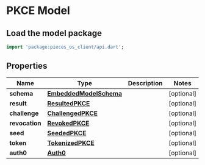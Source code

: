 # PKCE Model

## Load the model package
```dart
import 'package:pieces_os_client/api.dart';
```

## Properties
Name | Type | Description | Notes
------------ | ------------- | ------------- | -------------
**schema** | [**EmbeddedModelSchema**](EmbeddedModelSchema) |  | [optional] 
**result** | [**ResultedPKCE**](ResultedPKCE) |  | [optional] 
**challenge** | [**ChallengedPKCE**](ChallengedPKCE) |  | [optional] 
**revocation** | [**RevokedPKCE**](RevokedPKCE) |  | [optional] 
**seed** | [**SeededPKCE**](SeededPKCE) |  | [optional] 
**token** | [**TokenizedPKCE**](TokenizedPKCE) |  | [optional] 
**auth0** | [**Auth0**](Auth0) |  | [optional] 




